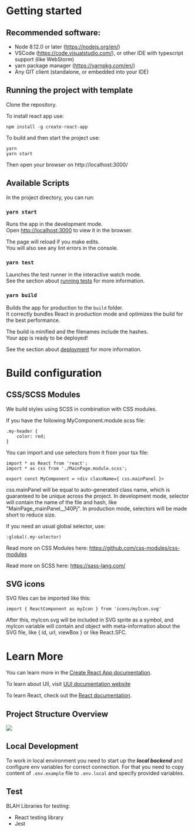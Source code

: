 # Getting started

## Recommended software:

-   Node 8.12.0 or later (https://nodejs.org/en/)
-   VSCode (https://code.visualstudio.com/), or other IDE with typescript support (like WebStorm)
-   yarn package manager (https://yarnpkg.com/en/)
-   Any GIT client (standalone, or embedded into your IDE)

## Running the project with template

Clone the repository.

To install react app use:

```
npm install -g create-react-app
```

To build and then start the project use:

```
yarn
yarn start
```

Then open your browser on http://localhost:3000/

## Available Scripts

In the project directory, you can run:

### `yarn start`

Runs the app in the development mode.\
Open [http://localhost:3000](http://localhost:3000) to view it in the browser.

The page will reload if you make edits.\
You will also see any lint errors in the console.

### `yarn test`

Launches the test runner in the interactive watch mode.\
See the section about [running tests](https://facebook.github.io/create-react-app/docs/running-tests) for more information.

### `yarn build`

Builds the app for production to the `build` folder.\
It correctly bundles React in production mode and optimizes the build for the best performance.

The build is minified and the filenames include the hashes.\
Your app is ready to be deployed!

See the section about [deployment](https://facebook.github.io/create-react-app/docs/deployment) for more information.

# Build configuration

## CSS/SCSS Modules

We build styles using SCSS in combination with CSS modules.

If you have the following MyComponent.module.scss file:

```
.my-header {
    color: red;
}
```

You can import and use selectors from it from your tsx file:

```
import * as React from 'react';
import * as css from './MainPage.module.scss';

export const MyComponent = <div className={ css.mainPanel }>
```

css.mainPanel will be equal to auto-generated class name, which is guaranteed to be unique across the project. In development mode, selector will contain the name of the file and hash, like "MainPage_mainPanel\_\_140Pj". In production mode, selectors will be made short to reduce size.

If you need an usual global selector, use:

```
:global(.my-selector)
```

Read more on CSS Modules here: https://github.com/css-modules/css-modules

Read more on SCSS here: https://sass-lang.com/

## SVG icons

SVG files can be imported like this:

```
import { ReactComponent as myIcon } from 'icons/myIcon.svg'
```

After this, myIcon.svg will be included in SVG sprite as a symbol, and myIcon variable will contain and object with meta-information about the SVG file, like { id, url, viewBox } or like React.SFC.

[comment]: <> (## Working the .NET/Java server)

[comment]: <> (By default, the project is configured to run without the server &#40;like .NET/Java-based REST APIs&#41;.)

[comment]: <> (Usually, back-end project serves static assets as well as it's REST APIs. Considering this, when you'll get back-end server running, you need to change some settings:)

[comment]: <> (- make sure your server can serve static files from /built path.)

[comment]: <> (- the app uses Single Page Application approach, so routing is done at client-side. To support this, you'll need to tweak your server-side routing so any unknown path &#40;like /home&#41; serves the /built/index.html file content)

[comment]: <> (- on developers machines, setup the server to run on some spare port &#40;like 44301&#41;)

[comment]: <> (- Back-end developers can use "yarn build" after getting the source, to get recent version of UI scripts)

[comment]: <> (- On your build/CI script use "yarn prod" command to build the bundle.js.)

# Learn More

You can learn more in the [Create React App documentation](https://facebook.github.io/create-react-app/docs/getting-started).

To learn about UII, visit [UUI documentation website](https://uui.epam.com/)

To learn React, check out the [React documentation](https://reactjs.org/).

## Project Structure Overview

<img src='./docs/structure.png' />

## Local Development

To work in local environment you need to start up the **_local backend_** and configure env variables for correct connection.
For that you need to copy content of `.env.example` file to `.env.local` and specify provided variables.

## Test
BLAH
Libraries for testing:


-   React testing library
-   Jest
